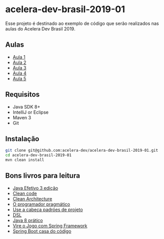 # acelera-dev-brasil-2019-01
Esse projeto é destinado ao exemplo de código que serão realizados nas aulas do Acelera Dev Brasil 2019.

## Aulas

* [Aula 1](https://github.com/acelera-dev/acelera-dev-brasil-2019-01/tree/master/aula-1)
* [Aula 2](https://github.com/acelera-dev/acelera-dev-brasil-2019-01/tree/master/aula-2)
* [Aula 3](https://github.com/acelera-dev/acelera-dev-brasil-2019-01/tree/master/aula-3)
* [Aula 4](https://github.com/acelera-dev/acelera-dev-brasil-2019-01/tree/master/aula-4)
* [Aula 5](https://github.com/acelera-dev/acelera-dev-brasil-2019-01/tree/master/aula-5)


## Requisitos

* Java SDK 8+
* IntelliJ or Eclipse
* Maven 3
* Git


## Instalação


```bash
git clone git@github.com:acelera-dev/acelera-dev-brasil-2019-01.git
cd acelera-dev-brasil-2019-01
mvn clean install
```

## Bons livros para leitura

* [Java Efetivo 3 edição](https://www.amazon.com.br/Java-Efetivo-Melhores-Pr%C3%A1ticas-Plataforma/dp/8550804622/ref=sr_1_fkmr0_1?__mk_pt_BR=%C3%85M%C3%85%C5%BD%C3%95%C3%91&keywords=Java+Efetivo+3+edi%C3%A7%C3%A3o&qid=1549546162&sr=8-1-fkmr0)
* [Clean code](https://www.amazon.com.br/Clean-Code-Handbook-Software-Craftsmanship-ebook/dp/B001GSTOAM/ref=sr_1_1?__mk_pt_BR=%C3%85M%C3%85%C5%BD%C3%95%C3%91&keywords=Clean+code&qid=1549801398&s=gateway&sr=8-1)
* [Clean Architecture](https://www.amazon.com.br/Clean-Architecture-Craftsmans-Software-Structure/dp/0134494164/ref=sr_1_1?__mk_pt_BR=%C3%85M%C3%85%C5%BD%C3%95%C3%91&keywords=Clean+Architecture&qid=1549801411&s=gateway&sr=8-1)
* [O programador pragmático](https://www.amazon.com.br/Programador-Pragm%C3%A1tico-Aprendiz-Mestre-ebook/dp/B019HM0H90/ref=sr_1_fkmrnull_1?__mk_pt_BR=%C3%85M%C3%85%C5%BD%C3%95%C3%91&keywords=O+programador+pragm%C3%A1tico&qid=1549801424&s=gateway&sr=8-1-fkmrnull)
* [Use a cabeça padróes de projeto](https://www.amazon.com.br/Cabe%C3%A7a-Padr%C3%B5es-Projetos-Eric-Freeman/dp/8576081741/ref=sr_1_1?__mk_pt_BR=%C3%85M%C3%85%C5%BD%C3%95%C3%91&keywords=Use+a+cabe%C3%A7a+padr%C3%B3es+de+projeto&qid=1549801436&s=gateway&sr=8-1-spell)
* [DSL](https://www.casadocodigo.com.br/products/livro-dsl)
* [Java 8 prático](https://www.casadocodigo.com.br/products/livro-java8)
* [Vire o Jogo com Spring Framework](https://www.casadocodigo.com.br/products/livro-spring-framework)
* [Spring Boot casa do código](https://www.casadocodigo.com.br/products/livro-spring-boot)
